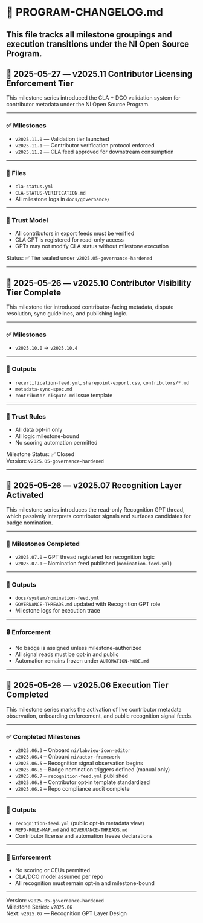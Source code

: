 # 📘 PROGRAM-CHANGELOG.md

This file tracks all milestone groupings and execution transitions under the NI Open Source Program.
---

## 📅 2025-05-27 — v2025.11 Contributor Licensing Enforcement Tier

This milestone series introduced the CLA + DCO validation system for contributor metadata under the NI Open Source Program.

---

### ✅ Milestones

- `v2025.11.0` — Validation tier launched
- `v2025.11.1` — Contributor verification protocol enforced
- `v2025.11.2` — CLA feed approved for downstream consumption

---

### 📂 Files

- `cla-status.yml`
- `CLA-STATUS-VERIFICATION.md`
- All milestone logs in `docs/governance/`

---

### 🔐 Trust Model

- All contributors in export feeds must be verified
- CLA GPT is registered for read-only access
- GPTs may not modify CLA status without milestone execution

Status: ✅ Tier sealed under `v2025.05-governance-hardened`

---

## 📅 2025-05-26 — v2025.10 Contributor Visibility Tier Complete

This milestone tier introduced contributor-facing metadata, dispute resolution, sync guidelines, and publishing logic.

---

### ✅ Milestones

- `v2025.10.0` → `v2025.10.4`

---

### 📂 Outputs

- `recertification-feed.yml`, `sharepoint-export.csv`, `contributors/*.md`
- `metadata-sync-spec.md`
- `contributor-dispute.md` issue template

---

### 🔐 Trust Rules

- All data opt-in only
- All logic milestone-bound
- No scoring automation permitted

Milestone Status: ✅ Closed  
Version: `v2025.05-governance-hardened`

---

## 📅 2025-05-26 — v2025.07 Recognition Layer Activated

This milestone series introduces the read-only Recognition GPT thread, which passively interprets contributor signals and surfaces candidates for badge nomination.

---

### 🧠 Milestones Completed

- `v2025.07.0` – GPT thread registered for recognition logic
- `v2025.07.1` – Nomination feed published (`nomination-feed.yml`)

---

### 📂 Outputs

- `docs/system/nomination-feed.yml`
- `GOVERNANCE-THREADS.md` updated with Recognition GPT role
- Milestone logs for execution trace

---

### 🔒 Enforcement

- No badge is assigned unless milestone-authorized
- All signal reads must be opt-in and public
- Automation remains frozen under `AUTOMATION-MODE.md`

---


## 📅 2025-05-26 — v2025.06 Execution Tier Completed

This milestone series marks the activation of live contributor metadata observation, onboarding enforcement, and public recognition signal feeds.

---

### ✅ Completed Milestones

- `v2025.06.3` – Onboard `ni/labview-icon-editor`
- `v2025.06.4` – Onboard `ni/actor-framework`
- `v2025.06.5` – Recognition signal observation begins
- `v2025.06.6` – Badge nomination triggers defined (manual only)
- `v2025.06.7` – `recognition-feed.yml` published
- `v2025.06.8` – Contributor opt-in template standardized
- `v2025.06.9` – Repo compliance audit complete

---

### 📂 Outputs

- `recognition-feed.yml` (public opt-in metadata view)
- `REPO-ROLE-MAP.md` and `GOVERNANCE-THREADS.md`
- Contributor license and automation freeze declarations

---

### 🚦 Enforcement

- No scoring or CEUs permitted
- CLA/DCO model assumed per repo
- All recognition must remain opt-in and milestone-bound

---

Version: `v2025.05-governance-hardened`  
Milestone Series: `v2025.06`  
Next: `v2025.07` — Recognition GPT Layer Design
